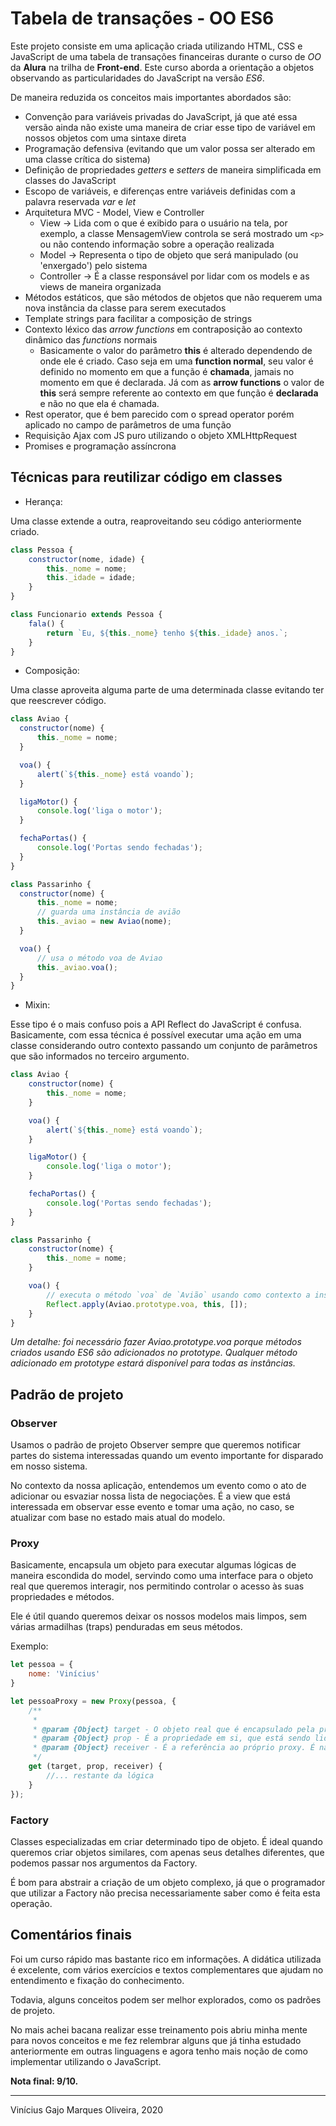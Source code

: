 # Tabela de transações - OO ES6

Este projeto consiste em uma aplicação criada utilizando HTML, CSS e JavaScript de uma tabela de transações financeiras durante o curso de *OO* da **Alura** na trilha de **Front-end**. Este curso aborda a orientação a objetos observando as particularidades do JavaScript na versão *ES6*.

De maneira reduzida os conceitos mais importantes abordados são:

* Convenção para variáveis privadas do JavaScript, já que até essa versão ainda não existe uma maneira de criar esse tipo de variável em nossos objetos com uma sintaxe direta
* Programação defensiva (evitando que um valor possa ser alterado em uma classe crítica do sistema)
* Definição de propriedades *getters* e *setters* de maneira simplificada em classes do JavaScript
* Escopo de variáveis, e diferenças entre variáveis definidas com a palavra reservada *var* e *let*
* Arquitetura MVC - Model, View e Controller
  * View -> Lida com o que é exibido para o usuário na tela, por exemplo, a classe MensagemView controla se será mostrado um `<p>` ou não contendo informação sobre a operação realizada
  * Model -> Representa o tipo de objeto que será manipulado (ou 'enxergado') pelo sistema
  * Controller -> É a classe responsável por lidar com os models e as views de maneira organizada
* Métodos estáticos, que são métodos de objetos que não requerem uma nova instância da classe para serem executados
* Template strings para facilitar a composição de strings
* Contexto léxico das *arrow functions* em contraposição ao contexto dinâmico das *functions* normais
  * Basicamente o valor do parâmetro **this** é alterado dependendo de onde ele é criado. Caso seja em uma **function normal**, seu valor é definido no momento em que a função é **chamada**, jamais no momento em que é declarada. Já com as **arrow functions** o valor de **this** será sempre referente ao contexto em que função é **declarada** e não no que ela é chamada.
* Rest operator, que é bem parecido com o spread operator porém aplicado no campo de parâmetros de uma função
* Requisição Ajax com JS puro utilizando o objeto XMLHttpRequest
* Promises e programação assíncrona

## Técnicas para reutilizar código em classes

* Herança:

Uma classe extende a outra, reaproveitando seu código anteriormente criado.

```javascript
class Pessoa {
    constructor(nome, idade) {
        this._nome = nome;
        this._idade = idade;
    }
}

class Funcionario extends Pessoa {
    fala() {
        return `Eu, ${this._nome} tenho ${this._idade} anos.`;
    }
}
```

* Composição:

Uma classe aproveita alguma parte de uma determinada classe evitando ter que reescrever código.

```javascript
class Aviao {
  constructor(nome) {
      this._nome = nome;
  }

  voa() {
      alert(`${this._nome} está voando`);
  }

  ligaMotor() {
      console.log('liga o motor');
  }

  fechaPortas() {
      console.log('Portas sendo fechadas');
  }
}

class Passarinho {
  constructor(nome) {
      this._nome = nome;
      // guarda uma instância de avião
      this._aviao = new Aviao(nome);
  }

  voa() {
      // usa o método voa de Aviao
      this._aviao.voa();
  }
}
```

* Mixin:

Esse tipo é o mais confuso pois a API Reflect do JavaScript é confusa. Basicamente, com essa técnica é possível executar uma ação em uma classe considerando outro contexto passando um conjunto de parâmetros que são informados no terceiro argumento.

```javascript
class Aviao {
    constructor(nome) {
        this._nome = nome;
    }

    voa() {
        alert(`${this._nome} está voando`);
    }

    ligaMotor() {
        console.log('liga o motor');
    }

    fechaPortas() {
        console.log('Portas sendo fechadas');
    }
}

class Passarinho {
    constructor(nome) {
        this._nome = nome;
    }

    voa() {
        // executa o método `voa` de `Avião` usando como contexto a instância de `Passarinho`
        Reflect.apply(Aviao.prototype.voa, this, []);
    }
}
```

*Um detalhe: foi necessário fazer Aviao.prototype.voa porque métodos criados usando ES6 são adicionados no prototype. Qualquer método adicionado em prototype estará disponível para todas as instâncias.*

## Padrão de projeto

### Observer

Usamos o padrão de projeto Observer sempre que queremos notificar partes do sistema interessadas quando um evento importante for disparado em nosso sistema.

No contexto da nossa aplicação, entendemos um evento como o ato de adicionar ou esvaziar nossa lista de negociações. É a view que está interessada em observar esse evento e tomar uma ação, no caso, se atualizar com base no estado mais atual do modelo.

### Proxy

Basicamente, encapsula um objeto para executar algumas lógicas de maneira escondida do model, servindo como uma interface para o objeto real que queremos interagir, nos permitindo controlar o acesso às suas propriedades e métodos.

Ele é útil quando queremos deixar os nossos modelos mais limpos, sem várias armadilhas (traps) penduradas em seus métodos.

Exemplo: 

```javascript
let pessoa = {
    nome: 'Vinícius'
}

let pessoaProxy = new Proxy(pessoa, {
    /**
     * 
     * @param {Object} target - O objeto real que é encapsulado pela proxy. É o objeto que não queremos "sujar" com armadilhas.
     * @param {Object} prop - É a propriedade em si, que está sendo lida naquele momento (exemplo, 'nome')
     * @param {Object} receiver - É a referência ao próprio proxy. É na configuração do handler do Proxy que colocamos as armadilhas.
     */
    get (target, prop, receiver) {
        //... restante da lógica
    }
});
```

### Factory

Classes especializadas em criar determinado tipo de objeto. É ideal quando queremos criar objetos similares, com apenas seus detalhes diferentes, que podemos passar nos argumentos da Factory.

É bom para abstrair a criação de um objeto complexo, já que o programador que utilizar a Factory não precisa necessariamente saber como é feita esta operação.

## Comentários finais

Foi um curso rápido mas bastante rico em informações. A didática utilizada é excelente, com vários exercícios e textos complementares que ajudam no entendimento e fixação do conhecimento.

Todavia, alguns conceitos podem ser melhor explorados, como os padrões de projeto.

No mais achei bacana realizar esse treinamento pois abriu minha mente para novos conceitos e me fez relembrar alguns que já tinha estudado anteriormente em outras linguagens e agora tenho mais noção de como implementar utilizando o JavaScript.

**Nota final: 9/10.**

---
Vinícius Gajo Marques Oliveira, 2020